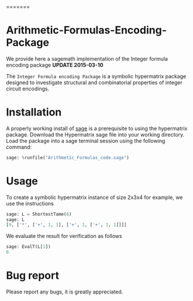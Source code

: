 =======
# Arithmetic-Formulas-Encoding-Package

We provide here a sagemath implementation of the Integer formula encoding package
**UPDATE 2015-03-10** 

The `Integer Formula encoding Package` is a symbolic hypermatrix package designed to
investigate structural and combinatorial properties of integer circuit encodings.

# Installation 

A properly working install of [sage](http://sagemath.org/) is a prerequisite to using the hypermatrix 
package. Download the Hypermatrix sage file into your working directory. Load the package 
into a sage terminal session using the following command:

```python
sage: %runfile("Arithmetic_Formulas_code.sage")
```

# Usage

To create a symbolic hypermatrix instance of size 2x3x4 for example, we use the instructions

```python
sage: L = ShortestTame(6)
sage: L
[9, ['*', ['+', 1, 1], ['+', 1, ['+', 1, 1]]]]
```
We evaluate the result for verification as follows 

```python
sage: EvalT(L[1]) 
6
```

# Bug report

Please report any bugs, it is greatly appreciated.
